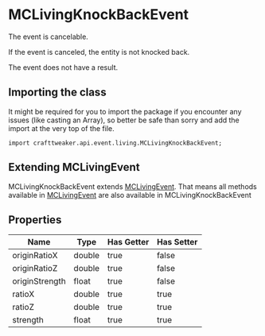 # MCLivingKnockBackEvent



The event is cancelable.

If the event is canceled, the entity is not knocked back.

The event does not have a result.



## Importing the class

It might be required for you to import the package if you encounter any issues (like casting an Array), so better be safe than sorry and add the import at the very top of the file.
```zenscript
import crafttweaker.api.event.living.MCLivingKnockBackEvent;
```


## Extending MCLivingEvent

MCLivingKnockBackEvent extends [MCLivingEvent](/vanilla/api/event/entity/MCLivingEvent). That means all methods available in [MCLivingEvent](/vanilla/api/event/entity/MCLivingEvent) are also available in MCLivingKnockBackEvent

## Properties

| Name | Type | Has Getter | Has Setter |
|------|------|------------|------------|
| originRatioX | double | true | false |
| originRatioZ | double | true | false |
| originStrength | float | true | false |
| ratioX | double | true | true |
| ratioZ | double | true | true |
| strength | float | true | true |

